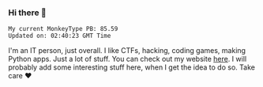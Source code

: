 ### Hi there 👋
<!-- PB START -->
```
My current MonkeyType PB: 85.59
Updated on: 02:40:23 GMT Time
```
<!-- PB END -->
I'm an IT person, just overall. I like CTFs, hacking, coding games, making Python apps. Just a lot of stuff.
You can check out my website [here](https://skill3472.github.io/).
I will probably add some interesting stuff here, when I get the idea to do so. Take care ❤️
